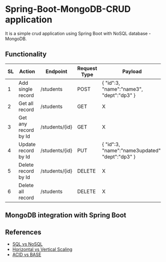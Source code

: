 # Spring-Boot-MongoDB-CRUD application
It is a simple crud application using Spring Boot with NoSQL database - MongoDB.

## Functionality
| SL | Action               | Endpoint       | Request Type | Payload                                                |
|----|----------------------|----------------|--------------|--------------------------------------------------------|
| 1  | Add single record    | /students      | POST         | {     	 "id":3, 		 "name":"name3", 		 "dept":"dp3" }        |
| 2  | Get all record       | /students      | GET          | X                                                      |
| 3  | Get any record by Id | /students/{id} | GET          | X                                                      |
| 4  | Update record by Id  | /students/{id} | PUT          | {     	 "id":3, 		 "name":"name3updated", 		 "dept":"dp3" } |
| 5  | Delete record by Id  | /students/{id} | DELETE       | X                                                      |
| 6  | Delete all record    | /students      | DELETE       | X                                                      |


## MongoDB integration with Spring Boot

## References
* [SQL vs NoSQL](https://www.guru99.com/sql-vs-nosql.html)
* [Horizontal vs Vertical Scaling](https://github.com/vaquarkhan/vaquarkhan/wiki/Difference-between-scaling-horizontally-and-vertically)
* [ACID vs BASE](https://neo4j.com/blog/acid-vs-base-consistency-models-explained/)